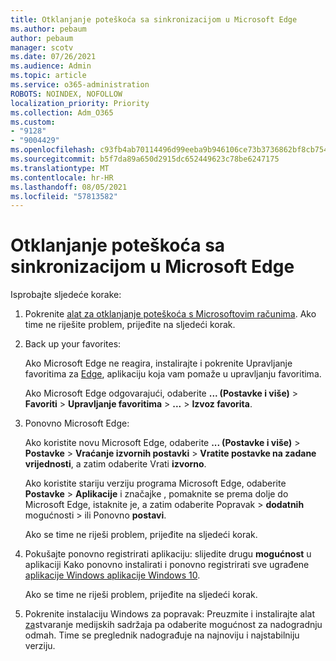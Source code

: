 ```yaml
---
title: Otklanjanje poteškoća sa sinkronizacijom u Microsoft Edge
ms.author: pebaum
author: pebaum
manager: scotv
ms.date: 07/26/2021
ms.audience: Admin
ms.topic: article
ms.service: o365-administration
ROBOTS: NOINDEX, NOFOLLOW
localization_priority: Priority
ms.collection: Adm_O365
ms.custom:
- "9128"
- "9004429"
ms.openlocfilehash: c93fb4ab70114496d99eeba9b946106ce73b3736862bf8cb754f91b787a7f5ea
ms.sourcegitcommit: b5f7da89a650d2915dc652449623c78be6247175
ms.translationtype: MT
ms.contentlocale: hr-HR
ms.lasthandoff: 08/05/2021
ms.locfileid: "57813582"
---
```

# <a name="troubleshoot-problems-with-sync-in-microsoft-edge"></a>Otklanjanje poteškoća sa sinkronizacijom u Microsoft Edge

Isprobajte sljedeće korake:

1. Pokrenite [alat za otklanjanje poteškoća s Microsoftovim računima](https://go.microsoft.com/fwlink/?linkid=2155661). Ako time ne riješite problem, prijeđite na sljedeći korak.

1. Back up your favorites:

    Ako Microsoft Edge ne reagira, instalirajte i pokrenite Upravljanje favoritima za [Edge](https://go.microsoft.com/fwlink/?linkid=2155764), aplikaciju koja vam pomaže u upravljanju favoritima.

    Ako Microsoft Edge odgovarajući, odaberite **... (Postavke i više)**  >  **Favoriti**  >  **Upravljanje favoritima**  >  **...** >  **Izvoz favorita**.

1. Ponovno Microsoft Edge:

    Ako koristite novu Microsoft Edge, odaberite **... (Postavke i više)**  >  **Postavke**  >  **Vraćanje izvornih postavki**  >  **Vratite postavke na zadane vrijednosti**, a zatim odaberite Vrati **izvorno**.

    Ako koristite stariju verziju programa Microsoft Edge, odaberite **Postavke**  >  **Aplikacije** i značajke , pomaknite se prema dolje do Microsoft Edge, istaknite je, a zatim odaberite Popravak  >   **dodatnih** mogućnosti  >   ili Ponovno **postavi**.

    Ako se time ne riješi problem, prijeđite na sljedeći korak.

1. Pokušajte ponovno registrirati aplikaciju: slijedite drugu **mogućnost** u aplikaciji Kako ponovno instalirati i ponovno registrirati sve ugrađene [aplikacije Windows aplikacije Windows 10](https://go.microsoft.com/fwlink/?linkid=2146509).

    Ako se time ne riješi problem, prijeđite na sljedeći korak.

1. Pokrenite instalaciju Windows za popravak: Preuzmite i instalirajte alat [za](https://go.microsoft.com/fwlink/?linkid=2146242)stvaranje medijskih sadržaja pa odaberite mogućnost za nadogradnju odmah. Time se preglednik nadograđuje na najnoviju i najstabilniju verziju.
